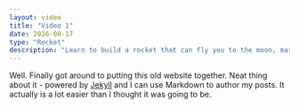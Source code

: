```yaml
---
layout: video
title: "Video 1"
date: 2016-08-17
type: "Rocket"
description: "Learn to build a rocket that can fly you to the moon, mars or beyond. Elon Musk will be very jealous."
---
```


Well. Finally got around to putting this old website together. Neat thing about it - powered by [Jekyll](http://jekyllrb.com)
and I can use Markdown to author my posts. It actually is a lot easier than I thought it was going to be.

